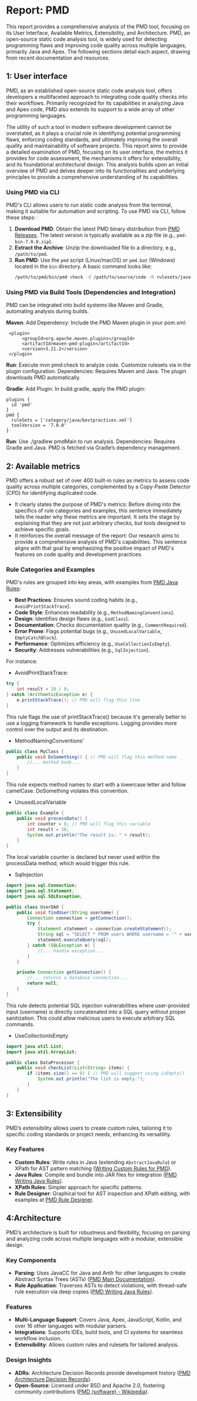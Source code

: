 # Report: PMD
This report provides a comprehensive analysis of the PMD tool, focusing on its User Interface, Available Metrics, Extensibility, and Architecture. PMD, an open-source static code analysis tool, is widely used for detecting programming flaws and improving code quality across multiple languages, primarily Java and Apex. The following sections detail each aspect, drawing from recent documentation and resources.

## 1: User interface
PMD, as an established open-source static code analysis tool, offers developers a multifaceted approach to integrating code quality checks into their workflows. Primarily recognized for its capabilities in analyzing Java and Apex code, PMD also extends its support to a wide array of other programming languages.

The utility of such a tool in modern software development cannot be overstated, as it plays a crucial role in identifying potential programming flaws, enforcing coding standards, and ultimately improving the overall quality and maintainability of software projects. This report aims to provide a detailed examination of PMD, focusing on its user interface, the metrics it provides for code assessment, the mechanisms it offers for extensibility, and its foundational architectural design. This analysis builds upon an initial overview of PMD and delves deeper into its functionalities and underlying principles to provide a comprehensive understanding of its capabilities.

### Using PMD via CLI
PMD's CLI allows users to run static code analysis from the terminal, making it suitable for automation and scripting. To use PMD via CLI, follow these steps:

1. **Download PMD**: Obtain the latest PMD binary distribution from [PMD Releases](https://github.com/pmd/pmd/releases). The latest version is typically available as a zip file (e.g., `pmd-bin-7.0.0.zip`).
2. **Extract the Archive**: Unzip the downloaded file to a directory, e.g., `/path/to/pmd`.
3. **Run PMD**: Use the `pmd` script (Linux/macOS) or `pmd.bat` (Windows) located in the `bin` directory. A basic command looks like:
   ```bash
   /path/to/pmd/bin/pmd check -d /path/to/source/code -R rulesets/java/quickstart.xml -f text
   
### Using PMD via Build Tools (Dependencies and Integration)
PMD can be integrated into build systems like Maven and Gradle, automating analysis during builds.

**Maven**:
Add Dependency: Include the PMD Maven plugin in your pom.xml:

```
 <plugin>
      <groupId>org.apache.maven.plugins</groupId>
      <artifactId>maven-pmd-plugin</artifactId>
      <version>3.21.2</version>
 </plugin>
```

**Run**: Execute mvn pmd:check to analyze code. Customize rulesets via <rulesets> in the plugin configuration.
Dependencies: Requires Maven and Java. The plugin downloads PMD automatically.

**Gradle**:
Add Plugin: In build.gradle, apply the PMD plugin:

```
plugins {
  id 'pmd'
}
pmd {
  ruleSets = ['category/java/bestpractices.xml']
  toolVersion = '7.0.0'
}
```

**Run**: Use ./gradlew pmdMain to run analysis.
Dependencies: Requires Gradle and Java. PMD is fetched via Gradle’s dependency management.

## 2: Available metrics

PMD offers a robust set of over 400 built-in rules as metrics to assess code quality across multiple categories, complemented by a Copy-Paste Detector (CPD) for identifying duplicated code.

- It clearly states the purpose of PMD's metrics: Before diving into the specifics of rule categories and examples, this sentence immediately tells the reader why these metrics are important. It sets the stage by explaining that they are not just arbitrary checks, but tools designed to achieve specific goals.
- It reinforces the overall message of the report: Our research aims to provide a comprehensive analysis of PMD's capabilities. This sentence aligns with that goal by emphasizing the positive impact of PMD's features on code quality and development practices.
### Rule Categories and Examples
PMD's rules are grouped into key areas, with examples from [PMD Java Rules](https://pmd.github.io/pmd/pmd_rules_java.html):

- **Best Practices**: Ensures sound coding habits (e.g., `AvoidPrintStackTrace`).
- **Code Style**: Enhances readability (e.g., `MethodNamingConventions`).
- **Design**: Identifies design flaws (e.g., `GodClass`).
- **Documentation**: Checks documentation quality (e.g., `CommentRequired`).
- **Error Prone**: Flags potential bugs (e.g., `UnusedLocalVariable`, `EmptyCatchBlock`).
- **Performance**: Optimizes efficiency (e.g., `UseCollectionIsEmpty`).
- **Security**: Addresses vulnerabilities (e.g., `SqlInjection`).

For instance:
- AvoidPrintStackTrace:
```java
try {
    int result = 10 / 0;
} catch (ArithmeticException e) {
    e.printStackTrace(); // PMD will flag this line
}
```
This rule flags the use of printStackTrace() because it's generally better to use a logging framework to handle exceptions. Logging provides more control over the output and its destination.   

- MethodNamingConventions'
```java
public class MyClass {
    public void DoSomething() { // PMD will flag this method name
        //... method body...
    }
}
```
This rule expects method names to start with a lowercase letter and follow camelCase. DoSomething violates this convention.   

- UnusedLocalVariable
```java
public class Example {
    public void processData() {
        int counter = 0; // PMD will flag this variable
        int result = 10;
        System.out.println("The result is: " + result);
    }
}
```
The local variable counter is declared but never used within the processData method, which would trigger this rule.   

- SqlInjection
```java
import java.sql.Connection;
import java.sql.Statement;
import java.sql.SQLException;

public class UserDAO {
    public void findUser(String username) {
        Connection connection = getConnection();
        try {
            Statement statement = connection.createStatement();
            String sql = "SELECT * FROM users WHERE username = '" + username + "'"; // PMD will flag this
            statement.executeQuery(sql);
        } catch (SQLException e) {
            //... handle exception...
        }
    }

    private Connection getConnection() {
        //... returns a database connection...
        return null;
    }
}
```
This rule detects potential SQL injection vulnerabilities where user-provided input (username) is directly concatenated into a SQL query without proper sanitization. This could allow malicious users to execute arbitrary SQL commands.   

- UseCollectionIsEmpty
```java
import java.util.List;
import java.util.ArrayList;

public class DataProcessor {
    public void checkList(List<String> items) {
        if (items.size() == 0) { // PMD will suggest using isEmpty()
            System.out.println("The list is empty.");
        }
    }
}
```

## 3: Extensibility

PMD’s extensibility allows users to create custom rules, tailoring it to specific coding standards or project needs, enhancing its versatility.

### Key Features
- **Custom Rules**: Write rules in Java (extending `AbstractJavaRule`) or XPath for AST pattern matching ([Writing Custom Rules for PMD](https://pmd.github.io/latest/pmd_userdocs_extending_writing_pmd_rules.html)).
- **Java Rules**: Compile and bundle into JAR files for integration ([PMD Writing Java Rules](https://docs.pmd-code.org/latest/pmd_userdocs_extending_writing_java_rules.html)).
- **XPath Rules**: Simpler approach for specific patterns.
- **Rule Designer**: Graphical tool for AST inspection and XPath editing, with examples at [PMD Rule Designer](https://pmd.github.io/pmd/pmd_userdocs_extending_designer_reference.html).

## 4:Architecture

PMD’s architecture is built for robustness and flexibility, focusing on parsing and analyzing code across multiple languages with a modular, extensible design.

### Key Components
- **Parsing**: Uses JavaCC for Java and Antlr for other languages to create Abstract Syntax Trees (ASTs) ([PMD Main Documentation](https://pmd.github.io/pmd/)).
- **Rule Application**: Traverses ASTs to detect violations, with thread-safe rule execution via deep copies ([PMD Writing Java Rules](https://docs.pmd-code.org/latest/pmd_userdocs_extending_writing_java_rules.html)).

### Features
- **Multi-Language Support**: Covers Java, Apex, JavaScript, Kotlin, and over 16 other languages with modular parsers.
- **Integrations**: Supports IDEs, build tools, and CI systems for seamless workflow inclusion.
- **Extensibility**: Allows custom rules and rulesets for tailored analysis.

### Design Insights
- **ADRs**: Architecture Decision Records provide development history ([PMD Architecture Decision Records](https://docs.pmd-code.org/latest/pmd_projectdocs_decisions_adr_1.html)).
- **Open-Source**: Licensed under BSD and Apache 2.0, fostering community contributions ([PMD (software) - Wikipedia](https://en.wikipedia.org/wiki/PMD_%28software%29)).
